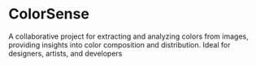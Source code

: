 # ColorSense
A collaborative project for extracting and analyzing colors from images, providing insights into color composition and distribution. Ideal for designers, artists, and developers
